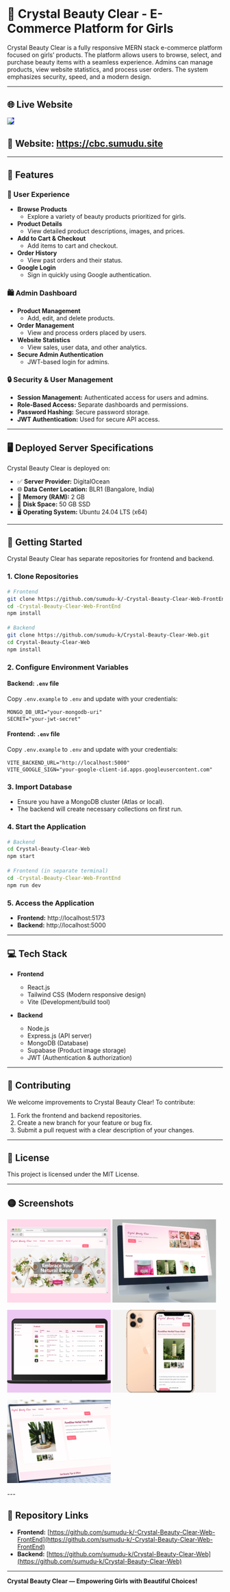 # 💎 Crystal Beauty Clear - E-Commerce Platform for Girls

Crystal Beauty Clear is a fully responsive MERN stack e-commerce platform focused on girls’ products. The platform allows users to browse, select, and purchase beauty items with a seamless experience. Admins can manage products, view website statistics, and process user orders. The system emphasizes security, speed, and a modern design.

---

## 🌐 Live Website

<a href="https://cbc.sumudu.site">
  <img src="https://img.shields.io/badge/Visit-Live%20Website-%23ee0000?style=for-the-badge&logo=globe&logoColor=white" style="height:40px; background-color:blue;" />
</a>
<br>

## 🔗 Website: https://cbc.sumudu.site

---

## 🚀 Features

### 🛒 User Experience

- **Browse Products**
  - Explore a variety of beauty products prioritized for girls.
- **Product Details**
  - View detailed product descriptions, images, and prices.
- **Add to Cart & Checkout**
  - Add items to cart and checkout.
- **Order History**
  - View past orders and their status.
- **Google Login**
  - Sign in quickly using Google authentication.

### 🛍️ Admin Dashboard

- **Product Management**
  - Add, edit, and delete products.
- **Order Management**
  - View and process orders placed by users.
- **Website Statistics**
  - View sales, user data, and other analytics.
- **Secure Admin Authentication**
  - JWT-based login for admins.

### 🔒 Security & User Management

- **Session Management:** Authenticated access for users and admins.
- **Role-Based Access:** Separate dashboards and permissions.
- **Password Hashing:** Secure password storage.
- **JWT Authentication:** Used for secure API access.

---

## 🖥️ Deployed Server Specifications

Crystal Beauty Clear is deployed on:

- ✅ **Server Provider:** DigitalOcean
- 🌐 **Data Center Location:** BLR1 (Bangalore, India)
- 🧠 **Memory (RAM):** 2 GB
- 💾 **Disk Space:** 50 GB SSD
- 🖥️ **Operating System:** Ubuntu 24.04 LTS (x64)

---

## 🏁 Getting Started

Crystal Beauty Clear has separate repositories for frontend and backend.

### 1. Clone Repositories

```bash
# Frontend
git clone https://github.com/sumudu-k/-Crystal-Beauty-Clear-Web-FrontEnd.git
cd -Crystal-Beauty-Clear-Web-FrontEnd
npm install

# Backend
git clone https://github.com/sumudu-k/Crystal-Beauty-Clear-Web.git
cd Crystal-Beauty-Clear-Web
npm install
```

### 2. Configure Environment Variables

#### Backend: `.env` file

Copy `.env.example` to `.env` and update with your credentials:

```env
MONGO_DB_URI="your-mongodb-uri"
SECRET="your-jwt-secret"
```

#### Frontend: `.env` file

Copy `.env.example` to `.env` and update with your credentials:

```env
VITE_BACKEND_URL="http://localhost:5000"
VITE_GOOGLE_SIGN="your-google-client-id.apps.googleusercontent.com"
```

### 3. Import Database

- Ensure you have a MongoDB cluster (Atlas or local).
- The backend will create necessary collections on first run.

### 4. Start the Application

```bash
# Backend
cd Crystal-Beauty-Clear-Web
npm start

# Frontend (in separate terminal)
cd -Crystal-Beauty-Clear-Web-FrontEnd
npm run dev
```

### 5. Access the Application

- **Frontend:** http://localhost:5173
- **Backend:** http://localhost:5000

---

## 💻 Tech Stack

- **Frontend**
  - React.js
  - Tailwind CSS (Modern responsive design)
  - Vite (Development/build tool)

- **Backend**
  - Node.js
  - Express.js (API server)
  - MongoDB (Database)
  - Supabase (Product image storage)
  - JWT (Authentication & authorization)


---

## 🤝 Contributing

We welcome improvements to Crystal Beauty Clear! To contribute:

1. Fork the frontend and backend repositories.
2. Create a new branch for your feature or bug fix.
3. Submit a pull request with a clear description of your changes.

---

## 📄 License

This project is licensed under the MIT License.

---

## 🟡 Screenshots

<p float="left">
  <img src="https://raw.githubusercontent.com/sumudu-k/Crystal-Beauty-Clear-Web/refs/heads/main/Screenshots/cbc-cover1.png" width="48%" />
  <img src="https://raw.githubusercontent.com/sumudu-k/Crystal-Beauty-Clear-Web/refs/heads/main/Screenshots/cbc-cover2.png" width="48%" />
</p>
<p float="left">
  <img src="https://raw.githubusercontent.com/sumudu-k/Crystal-Beauty-Clear-Web/refs/heads/main/Screenshots/cbc-cover3.png" width="48%" />
  <img src="https://raw.githubusercontent.com/sumudu-k/Crystal-Beauty-Clear-Web/refs/heads/main/Screenshots/cbc-cover4.png" width="48%" />
</p>
<p float="left">
  <img src="https://raw.githubusercontent.com/sumudu-k/Crystal-Beauty-Clear-Web/refs/heads/main/Screenshots/cbc-cover5.png" width="48%" />
</p>
---

## 📁 Repository Links

- **Frontend:** [https://github.com/sumudu-k/-Crystal-Beauty-Clear-Web-FrontEnd](https://github.com/sumudu-k/-Crystal-Beauty-Clear-Web-FrontEnd)
- **Backend:** [https://github.com/sumudu-k/Crystal-Beauty-Clear-Web](https://github.com/sumudu-k/Crystal-Beauty-Clear-Web)

---

**Crystal Beauty Clear — Empowering Girls with Beautiful Choices!**
